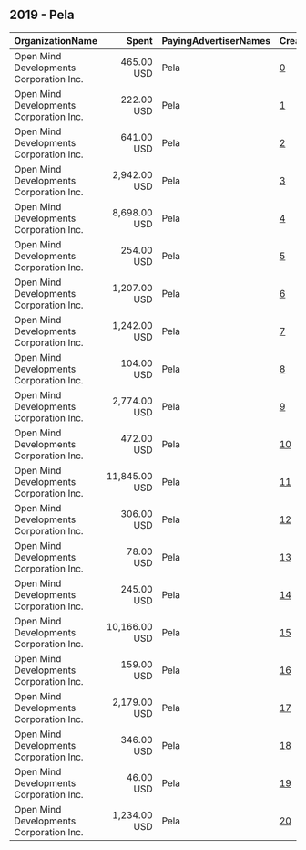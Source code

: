 ## 2019 - Pela 
|OrganizationName|Spent|PayingAdvertiserNames|CreativeUrls|Impressions|Genders|AgeBrackets|CountryCodes|BillingAddresses|CandidateBallotInformation|
|:---|---:|:---|:---|---:|:---|:---|:---|:---|:---|
|Open Mind Developments Corporation Inc.|465.00 USD|Pela|[0](https://www.snap.com/political-ads/asset/69745f141ea9f43787bb7d0cac662a43b9cafae808944881f26c2bb99b66cef8?mediaType=mp4)|363,067|||united states|"604-460 Doyle Ave,Kelowna,V1Y0C2,CA"||
|Open Mind Developments Corporation Inc.|222.00 USD|Pela|[1](https://www.snap.com/political-ads/asset/69745f141ea9f43787bb7d0cac662a43b9cafae808944881f26c2bb99b66cef8?mediaType=mp4)|132,916|||united states|"604-460 Doyle Ave,Kelowna,V1Y0C2,CA"||
|Open Mind Developments Corporation Inc.|641.00 USD|Pela|[2](https://www.snap.com/political-ads/asset/cd4f9c450e97a71310f04e652d7e2922dfa8b78a8f02ddb8bcfeb358d5994bbf?mediaType=mp4)|367,661|||united states|"604-460 Doyle Ave,Kelowna,V1Y0C2,CA"||
|Open Mind Developments Corporation Inc.|2,942.00 USD|Pela|[3](https://www.snap.com/political-ads/asset/cd4f9c450e97a71310f04e652d7e2922dfa8b78a8f02ddb8bcfeb358d5994bbf?mediaType=mp4)|3,048,145|||united states|"604-460 Doyle Ave,Kelowna,V1Y0C2,CA"||
|Open Mind Developments Corporation Inc.|8,698.00 USD|Pela|[4](https://www.snap.com/political-ads/asset/69745f141ea9f43787bb7d0cac662a43b9cafae808944881f26c2bb99b66cef8?mediaType=mp4)|8,347,237|||united states|"604-460 Doyle Ave,Kelowna,V1Y0C2,CA"||
|Open Mind Developments Corporation Inc.|254.00 USD|Pela|[5](https://www.snap.com/political-ads/asset/aed1e0f84cdfe6bb8dab8f453d1ae6bfb0fd8fab12fb4bfbebfe529537134993?mediaType=mp4)|55,798|||canada|"604-460 Doyle Ave,Kelowna,V1Y0C2,CA"||
|Open Mind Developments Corporation Inc.|1,207.00 USD|Pela|[6](https://www.snap.com/political-ads/asset/1105da618dda34739077babfe0b3372cab4334e398fa5a3fdf7c96971879ec78?mediaType=mp4)|1,972,774|||canada|"604-460 Doyle Ave,Kelowna,V1Y0C2,CA"||
|Open Mind Developments Corporation Inc.|1,242.00 USD|Pela|[7](https://www.snap.com/political-ads/asset/69745f141ea9f43787bb7d0cac662a43b9cafae808944881f26c2bb99b66cef8?mediaType=mp4)|2,086,429|||united states|"604-460 Doyle Ave,Kelowna,V1Y0C2,CA"||
|Open Mind Developments Corporation Inc.|104.00 USD|Pela|[8](https://www.snap.com/political-ads/asset/69745f141ea9f43787bb7d0cac662a43b9cafae808944881f26c2bb99b66cef8?mediaType=mp4)|88,414|||united states|"604-460 Doyle Ave,Kelowna,V1Y0C2,CA"||
|Open Mind Developments Corporation Inc.|2,774.00 USD|Pela|[9](https://www.snap.com/political-ads/asset/cd4f9c450e97a71310f04e652d7e2922dfa8b78a8f02ddb8bcfeb358d5994bbf?mediaType=mp4)|4,046,768|||united states|"604-460 Doyle Ave,Kelowna,V1Y0C2,CA"||
|Open Mind Developments Corporation Inc.|472.00 USD|Pela|[10](https://www.snap.com/political-ads/asset/cd4f9c450e97a71310f04e652d7e2922dfa8b78a8f02ddb8bcfeb358d5994bbf?mediaType=mp4)|365,717|||canada|"604-460 Doyle Ave,Kelowna,V1Y0C2,CA"||
|Open Mind Developments Corporation Inc.|11,845.00 USD|Pela|[11](https://www.snap.com/political-ads/asset/69745f141ea9f43787bb7d0cac662a43b9cafae808944881f26c2bb99b66cef8?mediaType=mp4)|18,892,850|||united states|"604-460 Doyle Ave,Kelowna,V1Y0C2,CA"||
|Open Mind Developments Corporation Inc.|306.00 USD|Pela|[12](https://www.snap.com/political-ads/asset/cd4f9c450e97a71310f04e652d7e2922dfa8b78a8f02ddb8bcfeb358d5994bbf?mediaType=mp4)|586,819|||united states|"604-460 Doyle Ave,Kelowna,V1Y0C2,CA"||
|Open Mind Developments Corporation Inc.|78.00 USD|Pela|[13](https://www.snap.com/political-ads/asset/0fc0ccde52fe085261c3286b1e24629056b9084f8e146ee41026ccb853c25eb8?mediaType=mp4)|42,996|||united states|"604-460 Doyle Ave,Kelowna,V1Y0C2,CA"||
|Open Mind Developments Corporation Inc.|245.00 USD|Pela|[14](https://www.snap.com/political-ads/asset/25d43a6bb8d55458c3d92c1f74f2291ab4cf89a5c9cb12cdfe43399584e5eb15?mediaType=mp4)|196,323|||canada|"604-460 Doyle Ave,Kelowna,V1Y0C2,CA"||
|Open Mind Developments Corporation Inc.|10,166.00 USD|Pela|[15](https://www.snap.com/political-ads/asset/69745f141ea9f43787bb7d0cac662a43b9cafae808944881f26c2bb99b66cef8?mediaType=mp4)|5,536,444|||united states|"604-460 Doyle Ave,Kelowna,V1Y0C2,CA"||
|Open Mind Developments Corporation Inc.|159.00 USD|Pela|[16](https://www.snap.com/political-ads/asset/cd4f9c450e97a71310f04e652d7e2922dfa8b78a8f02ddb8bcfeb358d5994bbf?mediaType=mp4)|109,390|||united states|"604-460 Doyle Ave,Kelowna,V1Y0C2,CA"||
|Open Mind Developments Corporation Inc.|2,179.00 USD|Pela|[17](https://www.snap.com/political-ads/asset/905636b0d5700b95834b02cebdc4c4c6965882eee7d4278681db478b5309a059?mediaType=mp4)|1,538,024|||united states|"604-460 Doyle Ave,Kelowna,V1Y0C2,CA"||
|Open Mind Developments Corporation Inc.|346.00 USD|Pela|[18](https://www.snap.com/political-ads/asset/13d1fe34911a5ae80aac013090d391e386e680522769a28f51f78226bc47f25e?mediaType=mp4)|673,167|||canada|"604-460 Doyle Ave,Kelowna,V1Y0C2,CA"||
|Open Mind Developments Corporation Inc.|46.00 USD|Pela|[19](https://www.snap.com/political-ads/asset/cd4f9c450e97a71310f04e652d7e2922dfa8b78a8f02ddb8bcfeb358d5994bbf?mediaType=mp4)|26,034|||united states|"604-460 Doyle Ave,Kelowna,V1Y0C2,CA"||
|Open Mind Developments Corporation Inc.|1,234.00 USD|Pela|[20](https://www.snap.com/political-ads/asset/a30391ace83e1e65faa70c518ffd93e1e5eb4595fc02bb804e65a1d4a851c226?mediaType=mp4)|726,834|||united states|"604-460 Doyle Ave,Kelowna,V1Y0C2,CA"||
